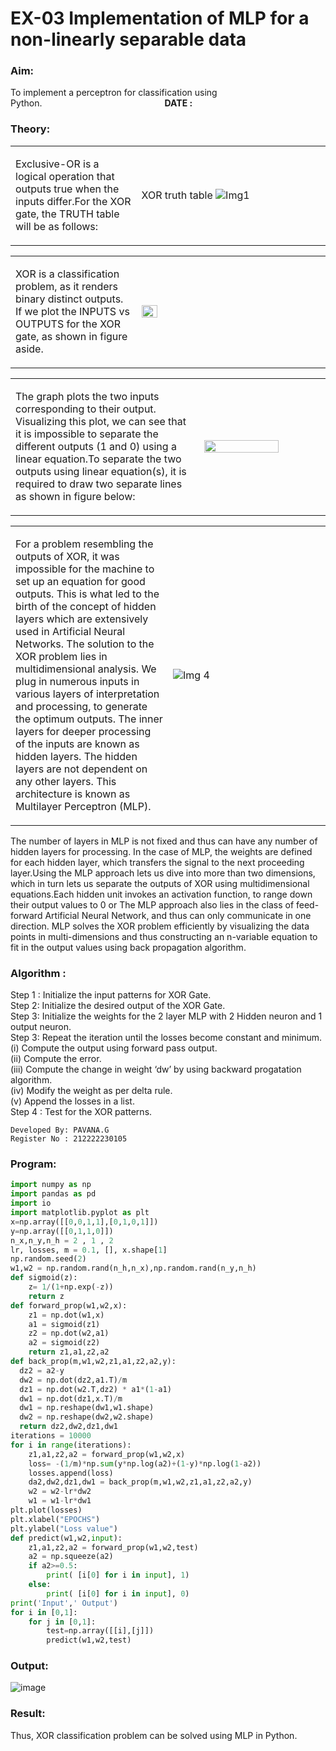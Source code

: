 # EX-03 Implementation of MLP for a non-linearly separable data
### Aim: 
To implement a perceptron for classification using Python.&emsp;&emsp;&emsp;&emsp;&emsp;&emsp;&emsp;&emsp;&emsp;&emsp;&emsp;&emsp;&emsp;&emsp;**DATE :**
### Theory: 
<table>
<tr>
<td width=40%>

Exclusive-OR is a logical operation that outputs true when the inputs differ.For the XOR gate, the TRUTH table will be as follows:
</td> 
<td>

XOR truth table
![Img1](https://user-images.githubusercontent.com/112920679/195774720-35c2ed9d-d484-4485-b608-d809931a28f5.gif)

</td>
</tr> 
</table>
<table>
<tr>
<td width=40%>

XOR is a classification problem, as it renders binary distinct outputs. If we plot the INPUTS vs OUTPUTS for the XOR gate, as shown in figure aside.
</td> 
<td>

<img height=20% width=30% src="https://user-images.githubusercontent.com/112920679/195774898-b0c5886b-3d58-4377-b52f-73148a3fe54d.gif">
</td>
</tr> 
</table>
<table>
<tr>
<td width=60%>

The graph plots the two inputs corresponding to their output. Visualizing this plot, we can see that it is impossible to separate the different outputs (1 and 0) using a linear equation.To separate the two outputs using linear equation(s), it is required to draw two separate lines as shown in figure below:
</td> 
<td>
<img height=80% width=80% src="https://user-images.githubusercontent.com/112920679/195775012-74683270-561b-4a3a-ac62-cf5ddfcf49ca.gif">
</td>
</tr> 
</table>
<table>
<tr>
<td width=50%>

For a problem resembling the outputs of XOR, it was impossible for the machine to set up an equation for good outputs. This is what led to the birth of the concept of hidden layers which are extensively used in Artificial Neural Networks. The solution to the XOR problem lies in multidimensional analysis. We plug in numerous inputs in various layers of interpretation and processing, to generate the optimum outputs.
The inner layers for deeper processing of the inputs are known as hidden layers. The hidden layers are not dependent on any other layers. This architecture is known as Multilayer Perceptron (MLP).
</td> 
<td>

![Img 4](https://user-images.githubusercontent.com/112920679/195775183-1f64fe3d-a60e-4998-b4f5-abce9534689d.gif)
</td>
</tr> 
</table>
The number of layers in MLP is not fixed and thus can have any number of hidden layers for processing. In the case of MLP, the weights are defined for each hidden layer, which transfers the signal to the next proceeding layer.Using the MLP approach lets us dive into more than two dimensions, which in turn lets us separate the outputs of XOR using multidimensional equations.Each hidden unit invokes an activation function, to range down their output values to 0 or The MLP approach also lies in the class of feed-forward Artificial Neural Network, and thus can only communicate in one direction. MLP solves the XOR problem efficiently by visualizing the data points in multi-dimensions and thus constructing an n-variable equation to fit in the output values using back propagation algorithm.

### Algorithm : 
Step 1 : Initialize the input patterns for XOR Gate.<BR>
Step 2: Initialize the desired output of the XOR Gate.<BR>
Step 3: Initialize the weights for the 2 layer MLP with 2 Hidden neuron  and 1 output neuron.<BR>
Step 3: Repeat the  iteration  until the losses become constant and  minimum.<BR>
    (i)  Compute the output using forward pass output.<BR>
    (ii) Compute the error.<BR>
	(iii) Compute the change in weight ‘dw’ by using backward progatation algorithm. <BR>
    (iv) Modify the weight as per delta rule.<BR>
    (v)  Append the losses in a list.<BR>
Step 4 : Test for the XOR patterns.
```
Developed By: PAVANA.G
Register No : 212222230105
```
### Program: 
```Python
import numpy as np
import pandas as pd
import io
import matplotlib.pyplot as plt
x=np.array([[0,0,1,1],[0,1,0,1]])
y=np.array([[0,1,1,0]])
n_x,n_y,n_h = 2 , 1 , 2
lr, losses, m = 0.1, [], x.shape[1]
np.random.seed(2)
w1,w2 = np.random.rand(n_h,n_x),np.random.rand(n_y,n_h)   
def sigmoid(z):
    z= 1/(1+np.exp(-z))
    return z
def forward_prop(w1,w2,x):
    z1 = np.dot(w1,x)
    a1 = sigmoid(z1)
    z2 = np.dot(w2,a1)
    a2 = sigmoid(z2)
    return z1,a1,z2,a2
def back_prop(m,w1,w2,z1,a1,z2,a2,y):
  dz2 = a2-y
  dw2 = np.dot(dz2,a1.T)/m
  dz1 = np.dot(w2.T,dz2) * a1*(1-a1)
  dw1 = np.dot(dz1,x.T)/m
  dw1 = np.reshape(dw1,w1.shape)
  dw2 = np.reshape(dw2,w2.shape)
  return dz2,dw2,dz1,dw1
iterations = 10000
for i in range(iterations):
    z1,a1,z2,a2 = forward_prop(w1,w2,x)
    loss= -(1/m)*np.sum(y*np.log(a2)+(1-y)*np.log(1-a2))
    losses.append(loss)
    da2,dw2,dz1,dw1 = back_prop(m,w1,w2,z1,a1,z2,a2,y)
    w2 = w2-lr*dw2
    w1 = w1-lr*dw1
plt.plot(losses)
plt.xlabel("EPOCHS")
plt.ylabel("Loss value")
def predict(w1,w2,input):
    z1,a1,z2,a2 = forward_prop(w1,w2,test)
    a2 = np.squeeze(a2)
    if a2>=0.5:
        print( [i[0] for i in input], 1)
    else:
        print( [i[0] for i in input], 0)
print('Input',' Output')
for i in [0,1]:
    for j in [0,1]:
        test=np.array([[i],[j]])
        predict(w1,w2,test)
```
### Output: 
![image](https://github.com/gpavana/Ex-3-NN/assets/118787343/3e6f41b6-84cf-447e-af68-e6a95d4fff1a)

###  Result: 
Thus, XOR classification problem can be solved using MLP in Python.
